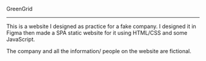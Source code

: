 
GreenGrid

-----------------------------

This is a website I designed as practice for a fake company. I designed it in Figma then made a SPA static website for it using  HTML/CSS and some JavaScript. 

The company and all the information/ people on the website are fictional. 


